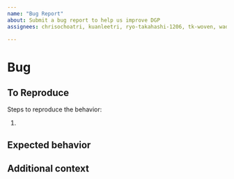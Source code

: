 ```yaml
---
name: "Bug Report"
about: Submit a bug report to help us improve DGP
assignees: chrisochoatri, kuanleetri, ryo-takahashi-1206, tk-woven, wadimkehl, ykkawana-woven

---
```


# Bug

<!--
Here, write a clear and concise description of what the bug is.
Please also share your operating system, its version, and your Python version.
If you have error messages, stack traces, etc., please also share them here.
-->

## To Reproduce

Steps to reproduce the behavior:

1.

<!--
If possible, please prepare and share a minimum reproducible code example.
-->

## Expected behavior

<!-- Share a clear, concise description of what you expected to happen. -->

## Additional context

<!-- Add any other context about the problem here. -->
